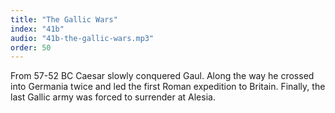 ```yaml
---
title: "The Gallic Wars"
index: "41b"
audio: "41b-the-gallic-wars.mp3"
order: 50
---
```


From 57-52 BC Caesar slowly conquered Gaul. Along the way he crossed into Germania twice and led the first Roman expedition to Britain. Finally, the last Gallic army was forced to surrender at Alesia.
